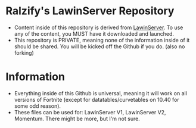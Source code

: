 # Ralzify's LawinServer Repository

- Content inside of this repository is derived from [LawinServer](https://github.com/Lawin0129/LawinServer). To use any of the content, you MUST have it downloaded and launched.
- This repository is PRIVATE, meaning none of the information inside of it should be shared. You will be kicked off the Github if you do. (also no forking)

# Information

- Everything inside of this Github is universal, meaning it will work on all versions of Fortnite (except for datatables/curvetables on 10.40 for some odd reason).
- These files can be used for: LawinServer V1, LawinServer V2, Momentum. There might be more, but I'm not sure.
